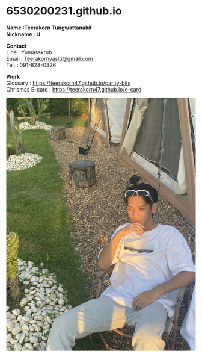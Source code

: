 # 6530200231.github.io

**Name :Teerakorn Tungwattanakit** <br>
**Nickname : U**

**Contact** <br>
Line : Yumasskrub <br>
Email : Teerakornyaslu@gmail.com <br>
Tel. : 091-828-0326

**Work** <br>
Glossary : https://teerakorn47.github.io/parity-bits  <br>
Chrismas E-card : https://teerakorn47.github.io/e-card

![me](image/IMG_4607.jpeg)

